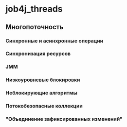 # job4j_threads

## Многопоточность
### Синхронные и асинхронные операции
### Синхронизация ресурсов
### JMM
### Низкоуровневые блокировки
### Неблокирующие алгоритмы
### Потокобезопасные коллекции


### "Объединение зафиксированных изменений"